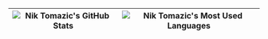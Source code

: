 | ![Nik Tomazic's GitHub Stats](https://github-readme-stats.vercel.app/api?username=duplxey&count_private=true&show_icons=true) | ![Nik Tomazic's Most Used Languages](https://github-readme-stats.vercel.app/api/top-langs/?username=duplxey&custom_title=Nik%20Tomazic%27s%20Most%20Used%20Languages&langs_count=8&layout=compact)  	|
| ------------- | ------------- |
